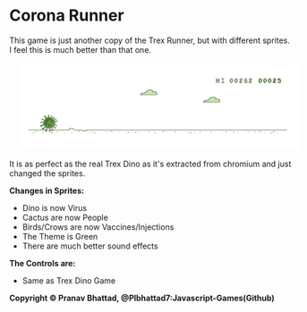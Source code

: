 # Corona Runner

This game is just another copy of the Trex Runner, but with different sprites.
I feel this is much better than that one.

<img src="display.gif" alt="game" style="margin-left: 15px;" />

It is as perfect as the real Trex Dino as it's extracted from chromium and just changed the sprites.

**Changes in Sprites:**
* Dino is now Virus
* Cactus are now People
* Birds/Crows are now Vaccines/Injections
* The Theme is Green
* There are much better sound effects

**The Controls are:**
- Same as Trex Dino Game

**Copyright © Pranav Bhattad, @Plbhattad7:Javascript-Games(Github)**